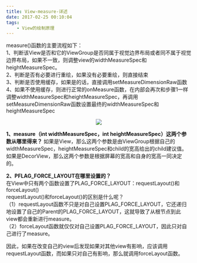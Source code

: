 ```yaml
---
title: View-measure-详述
date: 2017-02-25 00:10:04
tags:
    - View的绘制原理
---
```

measure()函数的主要流程如下：  
1、判断该View是否和它的ViewGroup是否同属于视觉边界布局或者同不属于视觉边界布局，如果不一致，则调整view的widthMeasureSpec和heightMeasureSpec。  
2、判断是否有必要进行重绘，如果没有必要重绘，则直接结束  
3、判断是否使用缓存，如果是的话，直接调用setMeasureDimensionRaw函数  
4、如果不使用缓存，则进行正常的onMeasure函数，在内部会再次和步骤1一样调整widthMeasureSpec和heightMeasureSpec，再调用setMeasureDimensionRaw函数设置最终的widthMeasureSpec和heightMeasureSpec  

<div style="text-align: center"> <img src="http://p1.bpimg.com/567571/f947c0cb8bae046e.png"/> </div>


**1、measure（int widthMeasureSpec，int heightMeasureSpec）这两个参数从哪里得来？**
如果是View，那么这两个参数是由ViewGroup根据自己的widthMeasureSpec，heightMeasureSpec和child的宽高给出的child建议值。
如果是DecorView，那么这两个参数是根据屏幕的宽高和自身的宽高一同决定的。

**2、PFLAG_FORCE_LAYOUT在哪里设置的？**  
在View中只有两个函数设置了PLAG_FORCE_LAYOUT：requestLayout()和forceLayout()  
requestLayout()和forceLayout()的区别是什么呢？  
（1）requestLayout函数不只是对自己设置PLAG_FORCE_LAYOUT，它还递归地设置了自己的Parent的PLAG_FORCE_LAYOUT，这就导致了从根节点到此view都会重新进行measure。  
（2）forceLayout函数就仅仅对自己设置PLAG_FORCE_LAYOUT，因此只对自己进行了measure。  

因此，如果在改变自己的view后发现如果对其他view有影响，应该调用requestLayout函数，而如果只对自己有影响，那么就调用forceLayout函数。